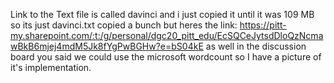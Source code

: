 Link to the Text file is called davinci and i just copied it until it was 109 MB so its just davinci.txt copied a bunch but heres the link:
https://pitt-my.sharepoint.com/:t:/g/personal/dgc20_pitt_edu/EcSQCeJytsdDloQzNcmawBkB6mjej4mdM5Jk8fYgPwBGHw?e=bS04kE
as well in the discussion board you said we could use the microsoft wordcount so I have a picture of it's implementation.
